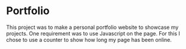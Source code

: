 # Portfolio

This project was to make a personal portfolio website to showcase my projects.
One requirement was to use Javascript on the page. For this I chose to use a counter to show how long my page has been online.
